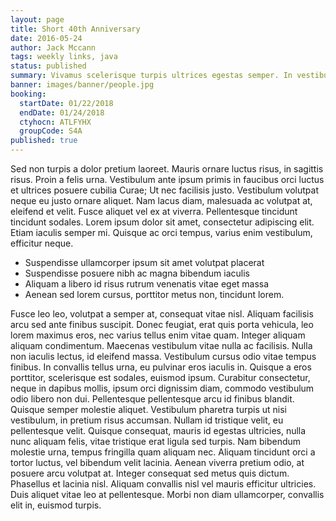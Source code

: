```yaml
---
layout: page
title: Short 40th Anniversary
date: 2016-05-24
author: Jack Mccann
tags: weekly links, java
status: published
summary: Vivamus scelerisque turpis ultrices egestas semper. In vestibulum odio et.
banner: images/banner/people.jpg
booking:
  startDate: 01/22/2018
  endDate: 01/24/2018
  ctyhocn: ATLFYHX
  groupCode: S4A
published: true
---
```

Sed non turpis a dolor pretium laoreet. Mauris ornare luctus risus, in sagittis risus. Proin a felis urna. Vestibulum ante ipsum primis in faucibus orci luctus et ultrices posuere cubilia Curae; Ut nec facilisis justo. Vestibulum volutpat neque eu justo ornare aliquet. Nam lacus diam, malesuada ac volutpat at, eleifend et velit. Fusce aliquet vel ex at viverra. Pellentesque tincidunt tincidunt sodales. Lorem ipsum dolor sit amet, consectetur adipiscing elit. Etiam iaculis semper mi. Quisque ac orci tempus, varius enim vestibulum, efficitur neque.

* Suspendisse ullamcorper ipsum sit amet volutpat placerat
* Suspendisse posuere nibh ac magna bibendum iaculis
* Aliquam a libero id risus rutrum venenatis vitae eget massa
* Aenean sed lorem cursus, porttitor metus non, tincidunt lorem.

Fusce leo leo, volutpat a semper at, consequat vitae nisl. Aliquam facilisis arcu sed ante finibus suscipit. Donec feugiat, erat quis porta vehicula, leo lorem maximus eros, nec varius tellus enim vitae quam. Integer aliquam aliquam condimentum. Maecenas vestibulum vitae nulla ac facilisis. Nulla non iaculis lectus, id eleifend massa. Vestibulum cursus odio vitae tempus finibus. In convallis tellus urna, eu pulvinar eros iaculis in. Quisque a eros porttitor, scelerisque est sodales, euismod ipsum.
Curabitur consectetur, neque in dapibus mollis, ipsum orci dignissim diam, commodo vestibulum odio libero non dui. Pellentesque pellentesque arcu id finibus blandit. Quisque semper molestie aliquet. Vestibulum pharetra turpis ut nisi vestibulum, in pretium risus accumsan. Nullam id tristique velit, eu pellentesque velit. Quisque consequat, mauris id egestas ultricies, nulla nunc aliquam felis, vitae tristique erat ligula sed turpis. Nam bibendum molestie urna, tempus fringilla quam aliquam nec. Aliquam tincidunt orci a tortor luctus, vel bibendum velit lacinia. Aenean viverra pretium odio, at posuere arcu volutpat at. Integer consequat sed metus quis dictum. Phasellus et lacinia nisl. Aliquam convallis nisl vel mauris efficitur ultricies. Duis aliquet vitae leo at pellentesque. Morbi non diam ullamcorper, convallis elit in, euismod turpis.
